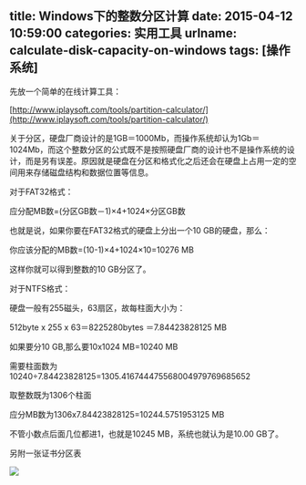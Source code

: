 title: Windows下的整数分区计算
date: 2015-04-12 10:59:00
categories: 实用工具
urlname: calculate-disk-capacity-on-windows
tags: [操作系统]
---
先放一个简单的在线计算工具：

[http://www.iplaysoft.com/tools/partition-calculator/](http://www.iplaysoft.com/tools/partition-calculator/)

关于分区，硬盘厂商设计的是1GB＝1000Mb，而操作系统却认为1Gb＝1024Mb，而这个整数分区的公式既不是按照硬盘厂商的设计也不是操作系统的设计，而是另有误差。原因就是硬盘在分区和格式化之后还会在硬盘上占用一定的空间用来存储磁盘结构和数据位置等信息。

<!--more-->

对于FAT32格式：

应分配MB数=(分区GB数－1)×4+1024×分区GB数

也就是说，如果你要在FAT32格式的硬盘上分出一个10 GB的硬盘，那么：

你应该分配的MB数=(10-1)×4+1024×10=10276 MB

这样你就可以得到整数的10 GB分区了。

对于NTFS格式：

硬盘一般有255磁头，63扇区，故每柱面大小为：

512byte x 255 x 63＝8225280bytes ＝7.84423828125 MB

如果要分10 GB,那么要10x1024 MB=10240 MB

需要柱面数为10240÷7.84423828125=1305.416744475568004979769685652

取整数既为1306个柱面

应分MB数为1306x7.84423828125=10244.5751953125 MB

不管小数点后面几位都进1，也就是10245 MB，系统也就认为是10.00 GB了。

另附一张证书分区表

![](/images/tp_old/image/20150412/20150412185921_53131.gif)
